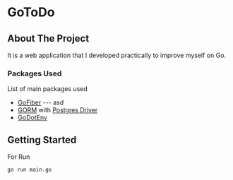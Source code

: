 # GoToDo

## About The Project

It is a web application that I developed practically to improve myself on Go.

### Packages Used

List of main packages used

* [GoFiber](https://github.com/gofiber/fiber)
--- asd
* [GORM](https://github.com/go-gorm/gorm) with [Postgres Driver](https://github.com/go-gorm/postgres)
* [GoDotEnv](https://github.com/joho/godotenv)

## Getting Started
For Run
  ```sh
  go run main.go
  ```
